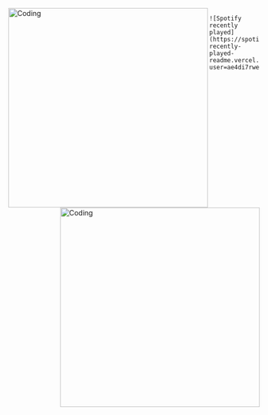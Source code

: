 <img align="left" alt="Coding" width="400" src="https://media0.giphy.com/media/PuvJVM5w0wu6QEUWfq/giphy.gif?cid=ecf05e47pqe959nbbbmx1tg0vbam4gmqr7cqe3t2hm7q5wak&ep=v1_gifs_search&rid=giphy.gif&ct=g"> <img align="right" alt="Coding" width="400" src="https://media4.giphy.com/media/FhPbyzFSuKmly/giphy.gif?cid=ecf05e47rgefp0rhxl2op8jugp05klb5zfeasfpll3td6bgq&ep=v1_gifs_search&rid=giphy.gif&ct=g">

                              ![Spotify recently played](https://spotify-recently-played-readme.vercel.app/api?user=ae4di7rwegwqrefp3i7f920f1)
